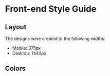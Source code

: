 # Front-end Style Guide

## Layout

The designs were created to the following widths:

- Mobile: 375px
- Desktop: 1440px

## Colors

